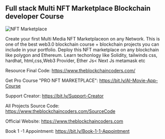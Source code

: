 ## Full stack Multi NFT Marketplace Blockchain developer Course

![NFT Marketplace](https://www.daulathussain.com/wp-content/uploads/2023/09/screencapture-localhost-3000-my-account-2023-09-07-11_17_26.png)

Create your first Multi Media NFT Marketplaceon on any Network. This is one of the best web3.0 blockchain course + blockchain projects you can include in your portfolio. Deploy this NFT marketplace on any blockchain like polygon and Ethereum. Learn techonlogy like Solidity, tailwinds css, hardhat, html,css,Web3 Provider, Ether Js< Next Js metamask etc

Resource Final Code: https://www.theblockchaincoders.com/

Get Pro Course "PRO NFT MARKETPLACE": https://bit.ly/AI-Movie-App-Course

Support Creator: https://bit.ly/Support-Creator

All Projects Source Code: https://www.theblockchaincoders.com/SourceCode

Official Website: https://www.theblockchaincoders.com

Book 1 -1 Appointment: https://bit.ly/Book-1-1-Appointment
